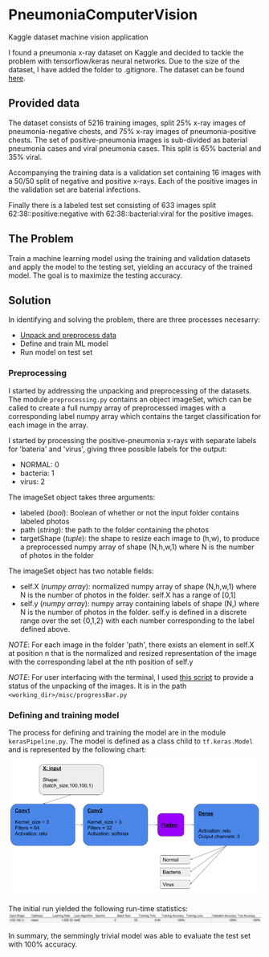# PneumoniaComputerVision
Kaggle dataset machine vision application

I found a pneumonia x-ray dataset on Kaggle and decided to tackle the problem with tensorflow/keras neural networks. Due to the size of the dataset,
I have added the folder to .gitignore. The dataset can be found [here](https://www.kaggle.com/paultimothymooney/chest-xray-pneumonia).

## Provided data

The dataset consists of 5216 training images, split 25% x-ray images of pneumonia-negative chests, and 75% x-ray images of pneumonia-positive chests. The set of positive-pneumonia images is sub-divided as baterial pneumonia cases and viral pneumonia cases. This split is 65% bacterial and 35% viral.

Accompanying the training data is a validation set containing 16 images with a 50/50 split of negative and positive x-rays. Each of the positive images in the validation set are baterial infections.

Finally there is a labeled test set consisting of 633 images split 62:38::positive:negative with 62:38::bacterial:viral for the positive images.

## The Problem

Train a machine learning model using the training and validation datasets and apply the model to the testing set, yielding an accuracy of the trained model. The goal is to maximize the testing accuracy.

## Solution

In identifying and solving the problem, there are three processes necesarry:
- [Unpack and preprocess data](https://github.com/SamTabbutt/PneumoniaComputerVision/blob/master/README.md#preprocessing)
- Define and train ML model
- Run model on test set

### Preprocessing
I started by addressing the unpacking and preprocessing of the datasets. The module ```preprocessing.py``` contains an object imageSet, which can be called to create a full numpy array of preprocessed images with a corresponding label numpy array which contains the target classification for each image in the array. 

I started by processing the positive-pneumonia x-rays with separate labels for 'bateria' and 'virus', giving three possible labels for the output:
- NORMAL: 0
- bacteria: 1
- virus: 2

The imageSet object takes three arguments: 
- labeled (*bool*): Boolean of whether or not the input folder contains labeled photos
- path (*string*): the path to the folder containing the photos
- targetShape (*tuple*): the shape to resize each image to (h,w), to produce a preprocessed numpy array of shape (N,h,w,1) where N is the number of photos in the folder

The imageSet object has two notable fields:
- self.X (*numpy array*): normalized numpy array of shape (N,h,w,1) where N is the number of photos in the folder. self.X has a range of [0,1]
- self.y (*numpy array*): numpy array containing labels of shape (N,) where N is the number of photos in the folder. self.y is defined in a discrete range over the set {0,1,2} with each number corresponding to the label defined above. 

*NOTE*: For each image in the folder 'path', there exists an element in self.X at position n that is the normalized and resized representation of the image with the corresponding label at the nth position of self.y

*NOTE*: For user interfacing with the terminal, I used [this script](https://stackoverflow.com/questions/3173320/text-progress-bar-in-the-console) to provide a status of the unpacking of the images. It is in the path ```<working_dir>/misc/progressBar.py```

### Defining and training model

The process for defining and training the model are in the module ```kerasPipeline.py```. The model is defined as a class child to ```tf.keras.Model``` and is represented by the following chart:
![text](https://github.com/SamTabbutt/PneumoniaComputerVision/blob/master/misc/disp/ModelInit.png)

The initial run yielded the following run-time statistics:
![text](https://github.com/SamTabbutt/PneumoniaComputerVision/blob/master/misc/disp/InitStats.JPG)

In summary, the semmingly trivial model was able to evaluate the test set with 100% accuracy.
